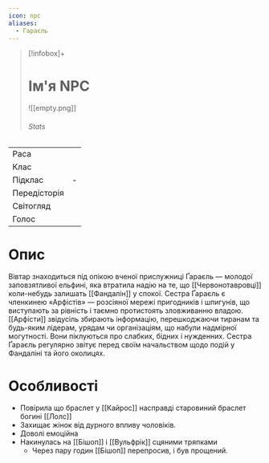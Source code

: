 ```yaml
---
icon: npc
aliases:
  - Гараєль
---
```

>[!infobox]+
># Ім'я NPC
>![[empty.png]]
>###### Stats
|   |   |
|---|---|
|Раса||
|Клас||
|Підклас|-|
|Передісторія||
|Світогляд||
|Голос||

# Опис
Вівтар знаходиться під опікою вченої прислужниці Ґараєль — молодої заповзятливої ельфині, яка втратила надію на те, що [[Червонотавровці]] коли-небудь залишать [[Фандалін]] у спокої. Сестра Ґараєль є членкинею «Арфістів» — розсіяної мережі пригодників і шпигунів, що виступають за рівність і таємно протистоять зловживанню владою. [[Арфісти]] звідусіль збирають інформацію, перешкоджаючи тиранам та будь-яким лідерам, урядам чи організаціям, що набули надмірної могутності. Вони піклуються про слабких, бідних і нужденних. Сестра Ґараєль регулярно звітує перед своїм начальством щодо подій у Фандаліні та його околицях.

# Особливості
- Повірила що браслет у [[Кайрос]] насправді старовиний браслет богині [[Лолс]]
- Захищає жінок від дурного впливу чоловіків.
- Доволі емоційна
- Накинулась на [[Бішоп]] і [[Вульфрік]] сцяними тряпками
	- Через пару годин [[Бішоп]] перепросив, і був прощений.